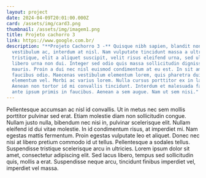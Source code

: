 ```yaml
---
layout: project
date: 2024-04-09T20:01:00.000Z
card: /assets/img/card3.png
thumbnail: /assets/img/imagem1.png
title: Projeto cachorro 3
link: https://www.google.com.br/
description: "**Projeto Cachorro 3 -** Quisque nibh sapien, blandit non
  vestibulum ac, interdum at nisl. Nam vulputate tincidunt massa a ultricies. Ut
  tristique, elit a aliquet suscipit, velit risus eleifend urna, sed ullamcorper
  libero urna non dui. Integer sed odio quis massa sollicitudin dignissim in nec
  mauris. Proin a dui nec nisl euismod condimentum at eu est. In sit amet
  faucibus odio. Maecenas vestibulum elementum lorem, quis pharetra dui
  elementum vel. Morbi ac varius lorem. Nulla cursus porttitor ex in lacinia.
  Aenean non tortor id mi convallis tincidunt. Interdum et malesuada fames ac
  ante ipsum primis in faucibus. Aenean a sem augue. Nam ut sem nisi."
---
```


Pellentesque accumsan ac nisl id convallis. Ut in metus nec sem mollis porttitor pulvinar sed erat. Etiam molestie diam non sollicitudin congue. Nullam justo nulla, bibendum nec nisi in, pulvinar scelerisque elit. Nullam eleifend id dui vitae molestie. In id condimentum risus, at imperdiet mi. Nam egestas mattis fermentum. Proin egestas vulputate leo et aliquet. Donec nec nisi at libero pretium commodo id ut tellus. Pellentesque a sodales tellus. Suspendisse tristique scelerisque arcu in ultricies. Lorem ipsum dolor sit amet, consectetur adipiscing elit. Sed lacus libero, tempus sed sollicitudin quis, mollis a erat. Suspendisse neque arcu, tincidunt finibus imperdiet vel, imperdiet vel massa.
